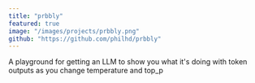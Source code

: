 ```yaml
---
title: "prbbly"
featured: true
image: "/images/projects/prbbly.png"
github: "https://github.com/philhd/prbbly"
---
```


 A playground for getting an LLM to show you what it's doing with token outputs as you change temperature and top_p